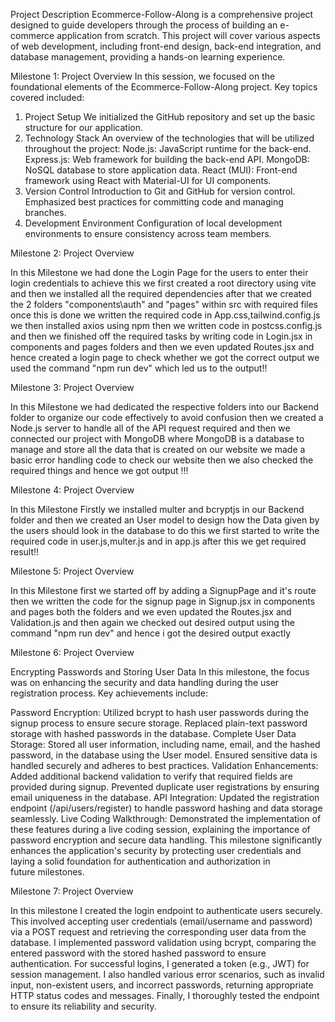 Project Description
Ecommerce-Follow-Along is a comprehensive project designed to guide developers through the process of building an e-commerce application from scratch. This project will cover various aspects of web development, including front-end design, back-end integration, and database management, providing a hands-on learning experience.

Milestone 1: Project Overview
In this session, we focused on the foundational elements of the Ecommerce-Follow-Along project. Key topics covered included:

1. Project Setup
We initialized the GitHub repository and set up the basic structure for our application.
2. Technology Stack
An overview of the technologies that will be utilized throughout the project:
Node.js: JavaScript runtime for the back-end.
Express.js: Web framework for building the back-end API.
MongoDB: NoSQL database to store application data.
React (MUI): Front-end framework using React with Material-UI for UI components.
3. Version Control
Introduction to Git and GitHub for version control.
Emphasized best practices for committing code and managing branches.
4. Development Environment
Configuration of local development environments to ensure consistency across team members.

Milestone 2: Project Overview

In this Milestone we had done the Login Page for the users to enter their login credentials to achieve this we first created a root directory using vite and then we installed all the required dependencies after that we created the 2 folders "components\auth" and "pages" within src with required files once this is done we written the required code in App.css,tailwind.config.js we then installed axios using npm then we written code in postcss.config.js and then we finished off the required tasks by writing code in Login.jsx in components and pages folders and then we even updated Routes.jsx and hence created a login page to check whether we got the correct output we used the command "npm run dev" which led us to the output!!

Milestone 3: Project Overview

In this Milestone we had dedicated the respective folders into our Backend folder to organize our code effectively to avoid confusion then we created a Node.js server to handle all of the API request required and then we connected our project with MongoDB where MongoDB is a database to manage and store all the data that is created on our website we made a basic error handling code to check our website then we also checked the required things and hence we got output !!!

Milestone 4: Project Overview 

In this Milestone Firstly we installed multer and bcryptjs in our Backend folder and then we created an User model to design how the Data given by the users should look in the database to do this we first started to write the required code in user.js,multer.js and in app.js after this we get required result!!

Milestone 5: Project Overview

In this Milestone first we started off by adding a SignupPage and it's route then we written the code for the signup page in Signup.jsx in components and pages both the folders and we even updated the Routes.jsx and Validation.js and then again we checked out desired output using the command "npm run dev" and hence i got the desired output exactly 

Milestone 6: Project Overview

Encrypting Passwords and Storing User Data
In this milestone, the focus was on enhancing the security and data handling during the user registration process. Key achievements include:

Password Encryption:
Utilized bcrypt to hash user passwords during the signup process to ensure secure storage.
Replaced plain-text password storage with hashed passwords in the database.
Complete User Data Storage:
Stored all user information, including name, email, and the hashed password, in the database using the User model.
Ensured sensitive data is handled securely and adheres to best practices.
Validation Enhancements:
Added additional backend validation to verify that required fields are provided during signup.
Prevented duplicate user registrations by ensuring email uniqueness in the database.
API Integration:
Updated the registration endpoint (/api/users/register) to handle password hashing and data storage seamlessly.
Live Coding Walkthrough:
Demonstrated the implementation of these features during a live coding session, explaining the importance of password encryption and secure data handling.
This milestone significantly enhances the application's security by protecting user credentials and laying a solid foundation for authentication and authorization in future milestones.


Milestone 7: Project Overview

In this milestone I created the login endpoint to authenticate users securely. This involved accepting user credentials (email/username and password) via a POST request and retrieving the corresponding user data from the database. I implemented password validation using bcrypt, comparing the entered password with the stored hashed password to ensure authentication. For successful logins, I generated a token (e.g., JWT) for session management. I also handled various error scenarios, such as invalid input, non-existent users, and incorrect passwords, returning appropriate HTTP status codes and messages. Finally, I thoroughly tested the endpoint to ensure its reliability and security.